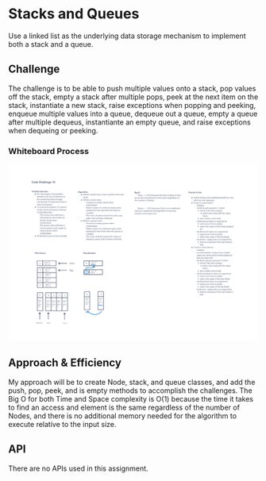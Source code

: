 # Stacks and Queues

Use a linked list as the underlying data storage mechanism to implement both a stack and a queue.

## Challenge

The challenge is to be able to push multiple values onto a stack, pop values off the stack, empty a stack after multiple pops, peek at the next item on the stack, instantiate a new stack, raise exceptions when popping and peeking, enqueue multiple values into a queue, dequeue out a queue, empty a queue after multiple dequeus, instantiante an empty queue, and raise exceptions when dequeing or peeking.

### Whiteboard Process

![Whiteboard image](./stack-and-queue.png)

## Approach & Efficiency

My approach will be to create Node, stack, and queue classes, and add the push, pop, peek, and is empty methods to accomplish the challenges. The Big O for both Time and Space complexity is O(1) because the time it takes to find an access and element is the same regardless of the number of Nodes, and there is no additional memory needed for the algorithm to execute relative to the input size.

## API

There are no APIs used in this assignment.
